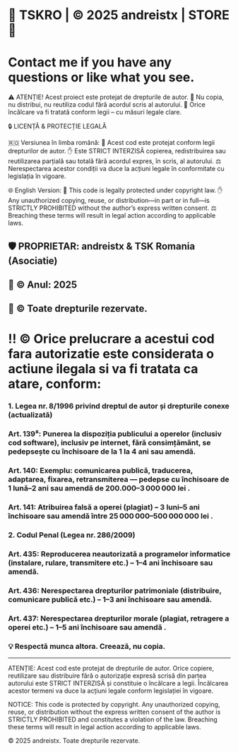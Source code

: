 
# 🚨 TSKRO | © 2025 andreistx | STORE 🚨
# Contact me if you have any questions or like what you see.
⚠️ ATENȚIE! Acest proiect este protejat de drepturile de autor.
👀 Nu copia, nu distribui, nu reutiliza codul fără acordul scris al autorului.
📜 Orice încălcare va fi tratată conform legii – cu măsuri legale clare.

🔒 LICENȚĂ & PROTECȚIE LEGALĂ

🇷🇴 Versiunea în limba română:
📌 Acest cod este protejat conform legii drepturilor de autor.
✋ Este STRICT INTERZISĂ copierea, redistribuirea sau reutilizarea parțială sau totală fără acordul expres, în scris, al autorului.
⚖️ Nerespectarea acestor condiții va duce la acțiuni legale în conformitate cu legislația în vigoare.


🌐 English Version:
📌 This code is legally protected under copyright law.
✋ Any unauthorized copying, reuse, or distribution—in part or in full—is STRICTLY PROHIBITED without the author’s express written consent.
⚖️ Breaching these terms will result in legal action according to applicable laws.

## 🛡️ PROPRIETAR: andreistx & TSK Romania (Asociatie)

## 📅 © Anul: 2025

## 🔗 © Toate drepturile rezervate.

# ‼️ © Orice prelucrare a acestui cod fara autorizatie este considerata o actiune ilegala si va fi tratata ca atare, conform:


### 1. Legea nr. 8/1996 privind dreptul de autor și drepturile conexe (actualizată)

### Art. 139⁸: Punerea la dispoziția publicului a operelor (inclusiv cod software), inclusiv pe internet, fără consimțământ, se pedepsește cu închisoare de la 1 la 4 ani sau amendă.

### Art. 140: Exemplu: comunicarea publică, traducerea, adaptarea, fixarea, retransmiterea — pedepse cu închisoare de 1 lună–2 ani sau amendă de 200.000–3 000 000 lei .

### Art. 141: Atribuirea falsă a operei (plagiat) – 3 luni–5 ani închisoare sau amendă între 25 000 000–500 000 000 lei .

### 2. Codul Penal (Legea nr. 286/2009)

### Art. 435: Reproducerea neautorizată a programelor informatice (instalare, rulare, transmitere etc.) – 1–4 ani închisoare sau amendă.

### Art. 436: Nerespectarea drepturilor patrimoniale (distribuire, comunicare publică etc.) – 1–3 ani închisoare sau amendă.

### Art. 437: Nerespectarea drepturilor morale (plagiat, retragere a operei etc.) – 1–5 ani închisoare sau amendă .

### 💡 Respectă munca altora. Creează, nu copia.


___________________________________________________________________
ATENȚIE: Acest cod este protejat de drepturile de autor.
Orice copiere, reutilizare sau distribuire fără o autorizație expresă
scrisă din partea autorului este STRICT INTERZISĂ și constituie o
încălcare a legii. Încălcarea acestor termeni va duce la acțiuni legale
conform legislației în vigoare.

NOTICE: This code is protected by copyright.
Any unauthorized copying, reuse, or distribution without the express
written consent of the author is STRICTLY PROHIBITED and constitutes
a violation of the law. Breaching these terms will result in legal action
according to applicable laws.

© 2025 andreistx. Toate drepturile rezervate.
